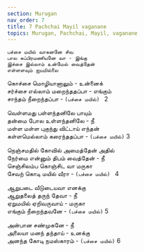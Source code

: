 ```yaml
---
section: Murugan
nav_order: 7
title: 7 Pachchai Mayil vaganane
topics: Murugan, Pachchai, Mayil, vaganane
---
```


`பச்சை மயில் வாகனனே சிவ`\
`பால சுப்பிரமணியனே வா - இங்கு`\
`இச்சை இல்லாம் உன்மேல் வைத்தேன்`\
`எள்ளளவும் ஐயமில்லை `  

கொச்சை மொழியானாலும் - உன்னைக்\
சர்ச்சை எல்லாம் மறைந்ததப்பா - எங்கும்\
சாந்தம் நீறைந்தப்பா - `(பச்சை மயில்) `  2

வெள்ளமது பள்ளந்தனிலே பாயும்\
தன்மை போல உள்ளந்தனிலே - நீ\
மள்ள மள்ள புகுந்து விட்டாய் எந்தன்\
கள்ளமெல்லாம் கரைந்ததப்பா - `(பச்சை மயில்)`   3

நெஞ்சமதில் கோவில் அமைத்தேன் அதில்\
நேர்மை என்னும் திபம் வைத்தேன் - நீ\
செஞ்சிலம்ப கொஞ்சிட வா மருகா\
சேவற் கொடி மயில் வீரா - `(பச்சை மயில்) `  4

ஆறுபடை வீடுடையவா எனக்கு\
ஆறுதலைத் தருந் தேவா - நீ\
ஏறுமயில் ஏறிவருவாய் - மருகா\
எங்கும் நீறைந்தவனே - `(பச்சை மயில்)`   5

அன்பான சண்முகனே - நீ\
அலையா மனந் தந்தாய் - உனக்கு\
அனந்த கோடி நமஸ்காரம் - `(பச்சை மயில்)`   6